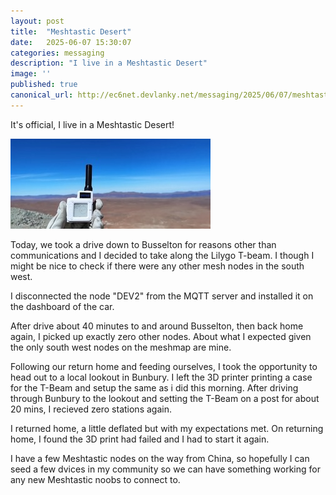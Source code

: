 ```yaml
---
layout: post
title:  "Meshtastic Desert"
date:   2025-06-07 15:30:07
categories: messaging
description: "I live in a Meshtastic Desert"
image: ''
published: true
canonical_url: http://ec6net.devlanky.net/messaging/2025/06/07/meshtastic-desert.html
---
```


It's official, I live in a Meshtastic Desert!

![Meshtastic Desert](/assets/meshtastic-desert.jpeg)

Today, we took a drive down to Busselton for reasons other than communications and I decided to take along the Lilygo T-beam. I though I might be nice to check if there were any other mesh nodes in the south west.

I disconnected the node "DEV2" from the MQTT server and installed it on the dashboard of the car.

After drive about 40 minutes to and around Busselton, then back home again, I picked up exactly zero other nodes. About what I expected given the only south west nodes on the meshmap are mine.

Following our return home and feeding ourselves, I took the opportunity to head out to a local lookout in Bunbury. I left the 3D printer printing a case for the T-Beam and setup the same as i did this morning. After driving through Bunbury to the lookout and setting the T-Beam on a post for about 20 mins, I recieved zero stations again.

I returned home, a little deflated but with my expectations met. On returning home, I found the 3D print had failed and I had to start it again.

I have a few Meshtastic nodes on the way from China, so hopefully I can seed a few dvices in my community so we can have something working for any new Meshtastic noobs to connect to.
